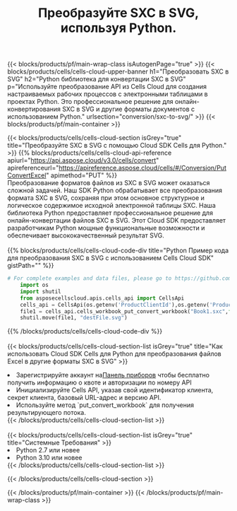 ﻿---
title:  Преобразуйте SXC в SVG, используя Python.
description:  Использование Cloud SDK Aspose.Cells для Python для преобразования файла формата SXC в файл формата SVG.
---
{{< blocks/products/pf/main-wrap-class isAutogenPage="true" >}}
{{< blocks/products/cells/cells-cloud-upper-banner h1="Преобразовать SXC в SVG" h2="Python библиотека для конвертации SXC в SVG" p="Используйте преобразование API из Cells Cloud для создания настраиваемых рабочих процессов с электронными таблицами в проектах Python. Это профессиональное решение для онлайн-конвертирования SXC в SVG и другие форматы документов с использованием Python." urlsection="conversion/sxc-to-svg/" >}}
{{< blocks/products/pf/main-container >}}

{{< blocks/products/cells/cells-cloud-section isGrey="true" title="Преобразуйте SXC в SVG с помощью Cloud SDK Cells для Python." >}}
{{% blocks/products/cells/cells-cloud-api-reference apiurl="https://api.aspose.cloud/v3.0/cells/convert" apireferenceurl="https://apireference.aspose.cloud/cells/#/Conversion/PutConvertExcel" apimethod="PUT" %}}
<br/>
Преобразование форматов файлов из SXC в SVG может оказаться сложной задачей. Наш SDK Python обрабатывает все преобразования формата SXC в SVG, сохраняя при этом основное структурное и логическое содержимое исходной электронной таблицы SXC. Наша библиотека Python предоставляет профессиональное решение для онлайн-конвертации файлов SXC в SVG. Этот Cloud SDK предоставляет разработчикам Python мощные функциональные возможности и обеспечивает высококачественный результат SVG.
<br/>
<br/>
{{% blocks/products/cells/cells-cloud-code-div title="Python Пример кода для преобразования SXC в SVG с использованием Cells Cloud SDK" gistPath="" %}}
 
```python
# For complete examples and data files, please go to https://github.com/aspose-cells-cloud/aspose-cells-cloud-python/
    import os
    import shutil
    from asposecellscloud.apis.cells_api import CellsApi
    cells_api = CellsApi(os.getenv('ProductClientId'),os.getenv('ProductClientSecret'))
    file1 = cells_api.cells_workbook_put_convert_workbook("Book1.sxc",format="svg")
    shutil.move(file1, "destFile.svg")     
```
 
{{% /blocks/products/cells/cells-cloud-code-div %}}
<br/>
<br/>
{{< blocks/products/cells/cells-cloud-section-list isGrey="true" title="Как использовать Cloud SDK Cells для Python для преобразования файлов Excel в другие форматы SXC в SVG" >}}
<li> Зарегистрируйте аккаунт на<a href="https://dashboard.aspose.cloud/">Панель приборов</a> чтобы бесплатно получить информацию о квоте и авторизации по номеру API</li>
<li>Инициализируйте Cells API, указав свой идентификатор клиента, секрет клиента, базовый URL-адрес и версию API.</li>
<li>Используйте метод `put_convert_workbook` для получения результирующего потока.</li>
{{< /blocks/products/cells/cells-cloud-section-list >}}
<br/>
<br/>
{{< blocks/products/cells/cells-cloud-section-list isGrey="true" title="Системные Требования" >}}
<li>Python 2.7 или новее</li>
<li>Python 3.10 или новее</li>
{{< /blocks/products/cells/cells-cloud-section-list >}}

{{< /blocks/products/cells/cells-cloud-section >}}

{{< /blocks/products/pf/main-container >}}
{{< /blocks/products/pf/main-wrap-class >}}

